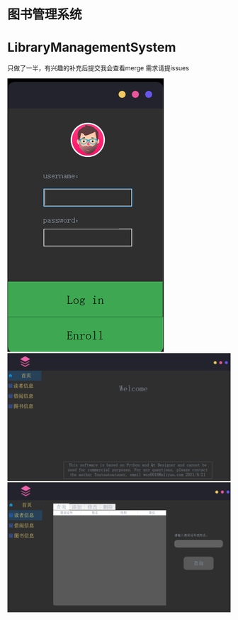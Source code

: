 # 图书管理系统
# LibraryManagementSystem

只做了一半，有兴趣的补充后提交我会查看merge
需求请提issues

![img.png](img.png)
![img_1.png](img_1.png)
![img_2.png](img_2.png)